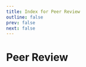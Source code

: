 ```yaml
---
title: Index for Peer Review
outline: false
prev: false
next: false
---
```


# Peer Review

<BlogIndex tag=peer-review />
